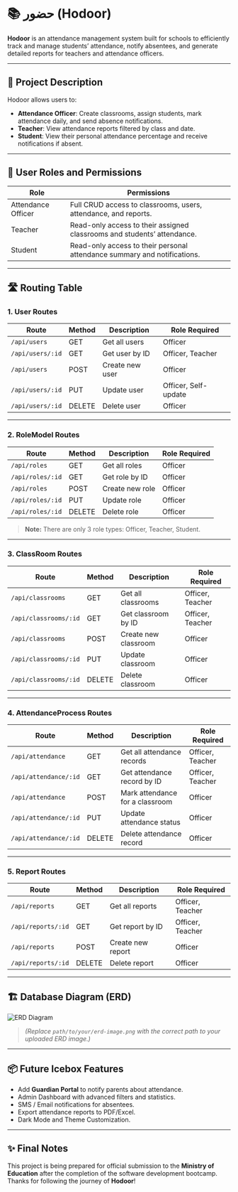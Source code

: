 # 📚 حضور (Hodoor)

**Hodoor** is an attendance management system built for schools to efficiently track and manage students’ attendance, notify absentees, and generate detailed reports for teachers and attendance officers.

---

## 📖 Project Description

Hodoor allows users to:
- **Attendance Officer**: Create classrooms, assign students, mark attendance daily, and send absence notifications.
- **Teacher**: View attendance reports filtered by class and date.
- **Student**: View their personal attendance percentage and receive notifications if absent.

---

## 👥 User Roles and Permissions

| Role                | Permissions |
|---------------------|-------------|
| Attendance Officer   | Full CRUD access to classrooms, users, attendance, and reports. |
| Teacher              | Read-only access to their assigned classrooms and students’ attendance. |
| Student              | Read-only access to their personal attendance summary and notifications. |

---

## 🛣️ Routing Table

### 1. User Routes
| Route                   | Method | Description                   | Role Required      |
|--------------------------|--------|-------------------------------|--------------------|
| `/api/users`             | GET    | Get all users                 | Officer            |
| `/api/users/:id`         | GET    | Get user by ID                | Officer, Teacher   |
| `/api/users`             | POST   | Create new user               | Officer            |
| `/api/users/:id`         | PUT    | Update user                   | Officer, Self-update |
| `/api/users/:id`         | DELETE | Delete user                   | Officer            |

---

### 2. RoleModel Routes
| Route                   | Method | Description                   | Role Required      |
|--------------------------|--------|-------------------------------|--------------------|
| `/api/roles`             | GET    | Get all roles                 | Officer            |
| `/api/roles/:id`         | GET    | Get role by ID                | Officer            |
| `/api/roles`             | POST   | Create new role               | Officer            |
| `/api/roles/:id`         | PUT    | Update role                   | Officer            |
| `/api/roles/:id`         | DELETE | Delete role                   | Officer            |

> **Note:** There are only 3 role types: Officer, Teacher, Student.

---

### 3. ClassRoom Routes
| Route                   | Method | Description                   | Role Required      |
|--------------------------|--------|-------------------------------|--------------------|
| `/api/classrooms`        | GET    | Get all classrooms            | Officer, Teacher   |
| `/api/classrooms/:id`    | GET    | Get classroom by ID           | Officer, Teacher   |
| `/api/classrooms`        | POST   | Create new classroom          | Officer            |
| `/api/classrooms/:id`    | PUT    | Update classroom              | Officer            |
| `/api/classrooms/:id`    | DELETE | Delete classroom              | Officer            |

---

### 4. AttendanceProcess Routes
| Route                   | Method | Description                          | Role Required      |
|--------------------------|--------|--------------------------------------|--------------------|
| `/api/attendance`        | GET    | Get all attendance records          | Officer, Teacher   |
| `/api/attendance/:id`    | GET    | Get attendance record by ID          | Officer, Teacher   |
| `/api/attendance`        | POST   | Mark attendance for a classroom      | Officer            |
| `/api/attendance/:id`    | PUT    | Update attendance status             | Officer            |
| `/api/attendance/:id`    | DELETE | Delete attendance record             | Officer            |

---

### 5. Report Routes
| Route                   | Method | Description                   | Role Required      |
|--------------------------|--------|-------------------------------|--------------------|
| `/api/reports`           | GET    | Get all reports               | Officer, Teacher   |
| `/api/reports/:id`       | GET    | Get report by ID              | Officer, Teacher   |
| `/api/reports`           | POST   | Create new report             | Officer            |
| `/api/reports/:id`       | DELETE | Delete report                 | Officer            |

---

## 🏗️ Database Diagram (ERD)

![ERD Diagram](path/to/your/erd-image.png)
> *(Replace `path/to/your/erd-image.png` with the correct path to your uploaded ERD image.)*

---

## 📦 Future Icebox Features

- Add **Guardian Portal** to notify parents about attendance.
- Admin Dashboard with advanced filters and statistics.
- SMS / Email notifications for absentees.
- Export attendance reports to PDF/Excel.
- Dark Mode and Theme Customization.

---

## ✨ Final Notes

This project is being prepared for official submission to the **Ministry of Education** after the completion of the software development bootcamp.  
Thanks for following the journey of **Hodoor**! 
